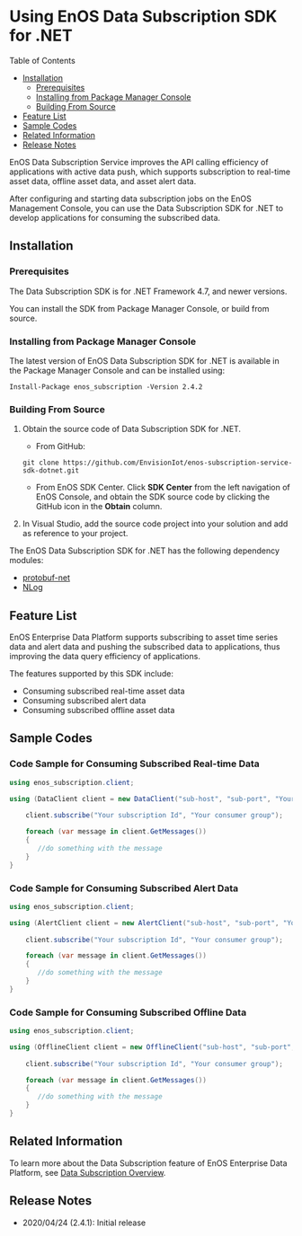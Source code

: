 # Using EnOS Data Subscription SDK for .NET

Table of Contents

* [Installation](#install)
    * [Prerequisites](#pre)
    * [Installing from Package Manager Console](#pmc)
    * [Building From Source](#obtain)
* [Feature List](#feature)
* [Sample Codes](#sample)
* [Related Information](#information)
* [Release Notes](#releasenotes)


EnOS Data Subscription Service improves the API calling efficiency of applications with active data push, which supports subscription to real-time asset data, offline asset data, and asset alert data.

After configuring and starting data subscription jobs on the EnOS Management Console, you can use the Data Subscription SDK for .NET to develop applications for consuming the subscribed data.


<a name="install"></a>

## Installation

<a name="pre"></a>

### Prerequisites

The Data Subscription SDK is for .NET Framework 4.7, and newer versions.


You can install the SDK from Package Manager Console, or build from source.

<a name="pmc"></a>

### Installing from Package Manager Console

The latest version of EnOS Data Subscription SDK for .NET is available in the Package Manager Console and can be installed using:

```
Install-Package enos_subscription -Version 2.4.2
```

<a name="obtain"></a>

### Building From Source

1. Obtain the source code of Data Subscription SDK for .NET.
   - From GitHub:
    ```
    git clone https://github.com/EnvisionIot/enos-subscription-service-sdk-dotnet.git
    ```
   - From EnOS SDK Center. Click **SDK Center** from the left navigation of EnOS Console, and obtain the SDK source code by clicking the GitHub icon in the **Obtain** column.


2. In Visual Studio, add the source code project into your solution and add as reference to your project.


The EnOS Data Subscription SDK for .NET has the following dependency modules:
- [protobuf-net](https://github.com/protobuf-net/protobuf-net)
- [NLog](https://github.com/NLog/NLog)


<a name="feature"></a>

## Feature List

EnOS Enterprise Data Platform supports subscribing to asset time series data and alert data and pushing the subscribed data to applications, thus improving the data query efficiency of applications.

The features supported by this SDK include:
- Consuming subscribed real-time asset data
- Consuming subscribed alert data
- Consuming subscribed offline asset data


<a name="sample"></a>

## Sample Codes

### Code Sample for Consuming Subscribed Real-time Data

```csharp
using enos_subscription.client;

using (DataClient client = new DataClient("sub-host", "sub-port", "Your Access Key of this subscription", "Your Access Secret of this subscription")) {    
    
    client.subscribe("Your subscription Id", "Your consumer group");

    foreach (var message in client.GetMessages())
    {
       //do something with the message
    }
}
```

### Code Sample for Consuming Subscribed Alert Data

```csharp
using enos_subscription.client;

using (AlertClient client = new AlertClient("sub-host", "sub-port", "Your Access Key of this subscription", "Your Access Secret of this subscription")) {    
    
    client.subscribe("Your subscription Id", "Your consumer group");

    foreach (var message in client.GetMessages())
    {
       //do something with the message
    }
}
```

### Code Sample for Consuming Subscribed Offline Data

```csharp
using enos_subscription.client;

using (OfflineClient client = new OfflineClient("sub-host", "sub-port", "Your Access Key of this subscription", "Your Access Secret of this subscription")) {    
    
    client.subscribe("Your subscription Id", "Your consumer group");

    foreach (var message in client.GetMessages())
    {
       //do something with the message
    }
}
```


<a name="information"></a>

## Related Information

To learn more about the Data Subscription feature of EnOS Enterprise Data Platform, see [Data Subscription Overview](https://support.envisioniot.com/docs/data-asset/en/latest/learn/data_subscription_overview.html).


<a name="releasenotes"></a>

## Release Notes

- 2020/04/24 (2.4.1): Initial release
